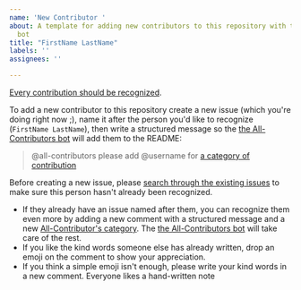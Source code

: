 ```yaml
---
name: 'New Contributor '
about: A template for adding new contributors to this repository with the All Contributors
  bot
title: "FirstName LastName"
labels: ''
assignees: ''

---
```


[Every contribution should be recognized](https://github.com/all-contributors/all-contributors).  


To add a new contributor to this repository create a new issue (which you're doing right now ;), name it after the person you'd like to recognize (`FirstName LastName`), then write a structured message so the [the All-Contributors bot](https://allcontributors.org/docs/en/bot/usage) will add them to the README:

> @all-contributors please add @username for [a category of contribution](https://allcontributors.org/docs/en/emoji-key)



Before creating a new issue, please [search through the existing issues](https://github.com/HackYourFutureBelgium/contributors/issues) to make sure this person hasn't already been recognized.  
* If they already have an issue named after them, you can recognize them even more by adding a new comment with a structured message and a new [All-Contributor's category](https://allcontributors.org/docs/en/emoji-key). The [the All-Contributors bot](https://allcontributors.org/docs/en/bot/usage) will take care of the rest.    
* If you like the kind words someone else has already written, drop an emoji on the comment to show your appreciation.  
* If you think a simple emoji isn't enough, please write your kind words in a new comment. Everyone likes a hand-written note

